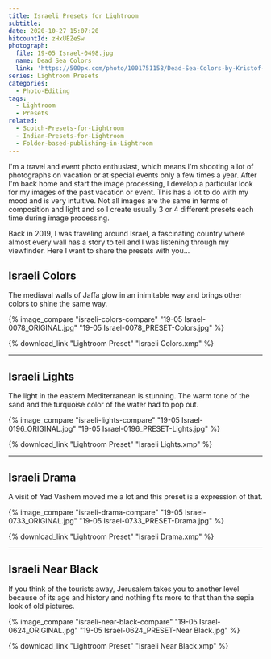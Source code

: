 ```yaml
---
title: Israeli Presets for Lightroom
subtitle:
date: 2020-10-27 15:07:20
hitcountId: zHxUEZeSw
photograph:
  file: 19-05 Israel-0498.jpg
  name: Dead Sea Colors
  link: 'https://500px.com/photo/1001751158/Dead-Sea-Colors-by-Kristof-Zerbe'
series: Lightroom Presets
categories:
  - Photo-Editing
tags:
  - Lightroom
  - Presets
related:
  - Scotch-Presets-for-Lightroom
  - Indian-Presets-for-Lightroom
  - Folder-based-publishing-in-Lightroom
---
```


I'm a travel and event photo enthusiast, which means I'm shooting a lot of photographs on vacation or at special events only a few times a year. After I'm back home and start the image processing, I develop a particular look for my images of the past vacation or event. This has a lot to do with my mood and is very intuitive. Not all images are the same in terms of composition and light and so I create usually 3 or 4 different presets each time during image processing.

Back in 2019, I was traveling around Israel, a fascinating country where almost every wall has a story to tell and I was listening through my viewfinder. Here I want to share the presets with you...

<!-- more -->

## Israeli Colors

The mediaval walls of Jaffa glow in an inimitable way and brings other colors to shine the same way.

{% image_compare "israeli-colors-compare" "19-05 Israel-0078_ORIGINAL.jpg" "19-05 Israel-0078_PRESET-Colors.jpg" %}

{% download_link "Lightroom Preset" "Israeli Colors.xmp" %}

---

## Israeli Lights

The light in the eastern Mediterranean is stunning. The warm tone of the sand and the turquoise color of the water had to pop out.

{% image_compare "israeli-lights-compare" "19-05 Israel-0196_ORIGINAL.jpg" "19-05 Israel-0196_PRESET-Lights.jpg" %}

{% download_link "Lightroom Preset" "Israeli Lights.xmp" %}

---

## Israeli Drama

A visit of Yad Vashem moved me a lot and this preset is a expression of that.

{% image_compare "israeli-drama-compare" "19-05 Israel-0733_ORIGINAL.jpg" "19-05 Israel-0733_PRESET-Drama.jpg" %}

{% download_link "Lightroom Preset" "Israeli Drama.xmp" %}

---

## Israeli Near Black

If you think of the tourists away, Jerusalem takes you to another level because of its age and history and nothing fits more to that than the sepia look of old pictures.

{% image_compare "israeli-near-black-compare" "19-05 Israel-0624_ORIGINAL.jpg" "19-05 Israel-0624_PRESET-Near Black.jpg" %}

{% download_link "Lightroom Preset" "Israeli Near Black.xmp" %}
